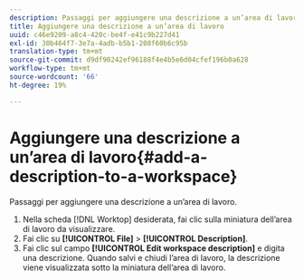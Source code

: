 ```yaml
---
description: Passaggi per aggiungere una descrizione a un’area di lavoro.
title: Aggiungere una descrizione a un’area di lavoro
uuid: c46e9209-a8c4-420c-be4f-e41c9b227d41
exl-id: 30b464f7-3e7a-4adb-b5b1-208f60b6c95b
translation-type: tm+mt
source-git-commit: d9df90242ef96188f4e4b5e6d04cfef196b0a628
workflow-type: tm+mt
source-wordcount: '66'
ht-degree: 19%

---
```


# Aggiungere una descrizione a un’area di lavoro{#add-a-description-to-a-workspace}

Passaggi per aggiungere una descrizione a un’area di lavoro.

1. Nella scheda [!DNL Worktop] desiderata, fai clic sulla miniatura dell’area di lavoro da visualizzare.
1. Fai clic su **[!UICONTROL File]** > **[!UICONTROL Description]**.
1. Fai clic sul campo **[!UICONTROL Edit workspace description]** e digita una descrizione.
Quando salvi e chiudi l’area di lavoro, la descrizione viene visualizzata sotto la miniatura dell’area di lavoro.
